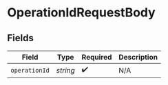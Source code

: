 # OperationIdRequestBody


## Fields

| Field              | Type               | Required           | Description        |
| ------------------ | ------------------ | ------------------ | ------------------ |
| `operationId`      | *string*           | :heavy_check_mark: | N/A                |